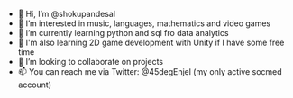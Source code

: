 - 👋 Hi, I’m @shokupandesal
- 👀 I’m interested in music, languages, mathematics and video games
- 🌱 I’m currently learning python and sql fro data analytics
- 🌱 I'm also learning 2D game development with Unity if I have some free time
- 💞️ I’m looking to collaborate on projects
- 📫 You can reach me via Twitter: @45degEnjel (my only active socmed account)

<!---
shokupandesal/shokupandesal is a ✨ special ✨ repository because its `README.md` (this file) appears on your GitHub profile.
You can click the Preview link to take a look at your changes.
--->
